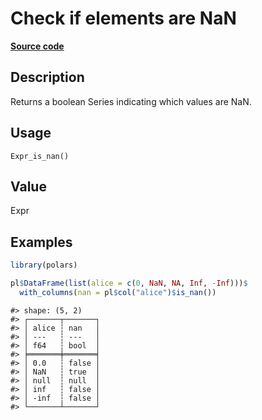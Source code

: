 

# Check if elements are NaN

[**Source code**](https://github.com/pola-rs/r-polars/tree/8dac37e8bf89bcd080a13d0ed20dd1dc2bee615f/R/after-wrappers.R#L20)

## Description

Returns a boolean Series indicating which values are NaN.

## Usage

<pre><code class='language-R'>Expr_is_nan()
</code></pre>

## Value

Expr

## Examples

``` r
library(polars)

pl$DataFrame(list(alice = c(0, NaN, NA, Inf, -Inf)))$
  with_columns(nan = pl$col("alice")$is_nan())
```

    #> shape: (5, 2)
    #> ┌───────┬───────┐
    #> │ alice ┆ nan   │
    #> │ ---   ┆ ---   │
    #> │ f64   ┆ bool  │
    #> ╞═══════╪═══════╡
    #> │ 0.0   ┆ false │
    #> │ NaN   ┆ true  │
    #> │ null  ┆ null  │
    #> │ inf   ┆ false │
    #> │ -inf  ┆ false │
    #> └───────┴───────┘
